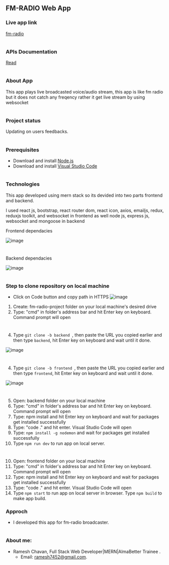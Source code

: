 ## FM-RADIO Web App

### Live app link
[fm-radio](https://hingolifm.onrender.com)
#

### APIs Documentation
[Read]()
#

### About App
This app plays live broadcasted voice/audio stream, this app is like fm radio but it does not catch any freqency rather it get live stream by using websocket
#

### Project status
Updating on users feedbacks.
#

### Prerequisites
- Download and install [Node.js](https://nodejs.org/en/download)
- Download and install [Visual Studio Code](https://code.visualstudio.com/download)
#

### Technologies
This app developed using mern stack so its devided into two parts frontend and backend.

I used react js, bootstrap, react router dom, react icon, axios, emailjs, redux, reduxjs toolkit, and websocket in frontend as well
node js, express js, websocket and mongoose in backend

Frontend dependacies

![image](https://github.com/rameshgchavan/fm-radio/assets/109573381/fc7daf68-aa8b-4679-8aaf-2fafe31dc123)
#
Backend dependacies

![image](https://github.com/rameshgchavan/fm-radio/assets/109573381/0aa6d97c-a684-4112-8352-6f62d53dd949)
#

### Step to clone repository on local machine
- Click on Code button and copy path in HTTPS
![image](https://github.com/rameshgchavan/fm-radio/assets/109573381/33f754ce-09a7-4890-8d0c-bc008ec8cf29)


1. Create: fm-radio-project folder on your local machine's desired drive
2. Type: "cmd" in folder's address bar and hit Enter key on keyboard. Command prompt will open
#
4. Type `git clone -b backend `, then paste the URL you copied earlier and then type `backend`, hit Enter key on keyboard and wait until it done.

![image](https://github.com/rameshgchavan/fm-radio/assets/109573381/6842739e-cb2e-403b-9b96-5b998603eb7c)
#
4. Type `git clone -b frontend `, then paste the URL you copied earlier and then type `frontend`, hit Enter key on keyboard and wait until it done.

![image](https://github.com/rameshgchavan/fm-radio/assets/109573381/b889ad9c-8447-49aa-8bf9-330e212b08cd)
#
5. Open: backend folder on your local machine
6. Type: "cmd" in folder's address bar and hit Enter key on keyboard. Command prompt will open
7. Type: npm install and hit Enter key on keyboard and wait for packages get installed successfully
8. Type: "code ." and hit enter. Visual Studio Code will open
9. Type: `npm install -g nodemon` and wait for packages get installed successfully
10. Type `npm run dev` to run app on local server.
#
10. Open: frontend folder on your local machine
11. Type: "cmd" in folder's address bar and hit Enter key on keyboard. Command prompt will open
12. Type: npm install and hit Enter key on keyboard and wait for packages get installed successfully
13. Type: "code ." and hit enter. Visual Studio Code will open
14. Type `npm start` to run app on local server in browser. Type `npm build` to make app build.

### Approch
- I developed this app for fm-radio broadcaster.
#

### About me: 
- Ramesh Chavan, Full Stack Web Developer|MERN|AlmaBetter Trainee .
    - Email: ramesh7452@gmail.com.
